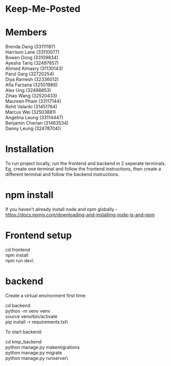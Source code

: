 # Keep-Me-Posted

# Members
Brenda Dang (33111197)\
Harrison Lane (33110077)\
Bowen Dong (33109834)\
Ayesha Tariq (32497857)\
Ahmed Almasry (31130143)\
Parul Garg (32720254)\
Diya Ramesh (32336012)\
Afia Farzana (32501986)\
Alex Ung (32498853)\
Zihao Wang (32520433)\
Maureen Pham (33117144)\
Rohit Valanki (31451764)\
Marcus Wei (32503881)\
Angelina Leung (33114447)\
Benjamin Cherian (31483534)\
Danny Leung (32478704)\

# Installation

To run project locally, run the frontend and backend in 2 seperate terminals. Eg, create one terminal and follow the frontend instructions, then create a different terminal and follow the backend instructions.

# npm install 

If you haven't already install node and npm globally - https://docs.npmjs.com/downloading-and-installing-node-js-and-npm 

# Frontend setup

cd frontend\
npm install\
npm run dev\

# backend

Create a virtual environment first time:

cd backend\
python -m venv venv\
source venv/bin/activate\
pip install -r requirements.txt\

To start backend:

cd kmp_backend\
python manage.py makemigrations\
python manage.py migrate\
python manage.py runserver\